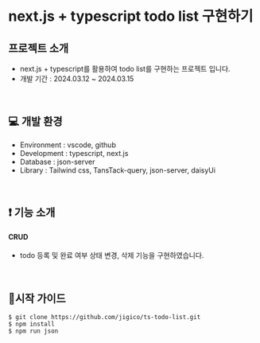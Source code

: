 # next.js + typescript todo list 구현하기

## 프로젝트 소개
- next.js + typescript를 활용하여 todo list를 구현하는 프로젝트 입니다.
- 개발 기간 : 2024.03.12 ~ 2024.03.15

</br>

## 💻️ 개발 환경
- Environment : vscode, github
- Development : typescript, next.js
- Database : json-server
- Library : Tailwind css, TansTack-query, json-server, daisyUi

</br>

## ❗ 기능 소개

#### CRUD
- todo 등록 및 완료 여부 상태 변경, 삭제 기능을 구현하였습니다.

<br/>

## 🚩시작 가이드

```
$ git clone https://github.com/jigico/ts-todo-list.git
$ npm install
$ npm run json
```
<br/>